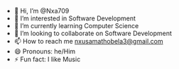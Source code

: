 - 👋 Hi, I’m @Nxa709
- 👀 I’m interested in Software Development
- 🌱 I’m currently learning  Computer Science
- 💞️ I’m looking to collaborate on Software Development
- 📫 How to reach me  nxusamathobela3@gmail.com
- 😄 Pronouns: he/Him
- ⚡ Fun fact: I like Music

<!---
Nxa709/Nxa709 is a ✨ special ✨ repository because its `README.md` (this file) appears on your GitHub profile.
You can click the Preview link to take a look at your changes.
--->
